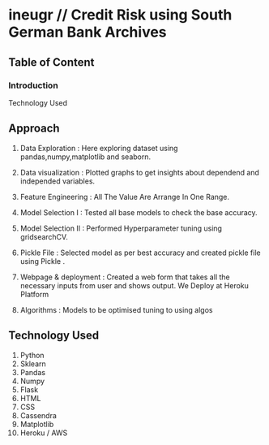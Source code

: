 # ineugr // Credit Risk using South German Bank Archives

## Table of Content
  ### Introduction
 
  Technology Used 
   
   
   ## Approach

1. Data Exploration     :     Here exploring dataset using pandas,numpy,matplotlib and seaborn. 

2. Data visualization   :     Plotted graphs to get insights about dependend and independed variables. 

3. Feature Engineering  :     All The Value Are Arrange In One Range.

4. Model Selection I    :     Tested all base models to check the base accuracy.
                       
5. Model Selection II   :     Performed Hyperparameter tuning using gridsearchCV.

6. Pickle File          :     Selected model as per best accuracy and created pickle file using Pickle .

7. Webpage & deployment :     Created a web form that takes all the necessary inputs from user and shows output.
                               We  Deploy at Heroku Platform

8. Algorithms :               Models to be optimised tuning to using algos     








## Technology Used



1. Python
2. Sklearn
3. Pandas
4. Numpy
5. Flask
6. HTML
7. CSS
8. Cassendra
9. Matplotlib
10. Heroku / AWS


